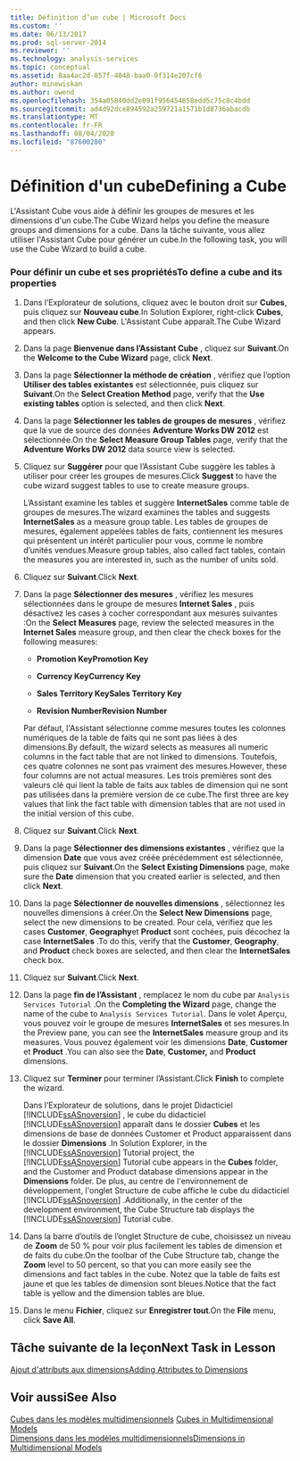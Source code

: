 ```yaml
---
title: Définition d’un cube | Microsoft Docs
ms.custom: ''
ms.date: 06/13/2017
ms.prod: sql-server-2014
ms.reviewer: ''
ms.technology: analysis-services
ms.topic: conceptual
ms.assetid: 8aa4ac2d-857f-4048-baa0-0f314e207cf6
author: minewiskan
ms.author: owend
ms.openlocfilehash: 354a05840dd2e091f956454858edd5c75c8c4bdd
ms.sourcegitcommit: ad4d92dce894592a259721a1571b1d8736abacdb
ms.translationtype: MT
ms.contentlocale: fr-FR
ms.lasthandoff: 08/04/2020
ms.locfileid: "87600280"
---
```

# <a name="defining-a-cube"></a><span data-ttu-id="28748-102">Définition d'un cube</span><span class="sxs-lookup"><span data-stu-id="28748-102">Defining a Cube</span></span>
  <span data-ttu-id="28748-103">L'Assistant Cube vous aide à définir les groupes de mesures et les dimensions d'un cube.</span><span class="sxs-lookup"><span data-stu-id="28748-103">The Cube Wizard helps you define the measure groups and dimensions for a cube.</span></span> <span data-ttu-id="28748-104">Dans la tâche suivante, vous allez utiliser l'Assistant Cube pour générer un cube.</span><span class="sxs-lookup"><span data-stu-id="28748-104">In the following task, you will use the Cube Wizard to build a cube.</span></span>  
  
### <a name="to-define-a-cube-and-its-properties"></a><span data-ttu-id="28748-105">Pour définir un cube et ses propriétés</span><span class="sxs-lookup"><span data-stu-id="28748-105">To define a cube and its properties</span></span>  
  
1.  <span data-ttu-id="28748-106">Dans l’Explorateur de solutions, cliquez avec le bouton droit sur **Cubes**, puis cliquez sur **Nouveau cube**.</span><span class="sxs-lookup"><span data-stu-id="28748-106">In Solution Explorer, right-click **Cubes**, and then click **New Cube**.</span></span> <span data-ttu-id="28748-107">L'Assistant Cube apparaît.</span><span class="sxs-lookup"><span data-stu-id="28748-107">The Cube Wizard appears.</span></span>  
  
2.  <span data-ttu-id="28748-108">Dans la page **Bienvenue dans l’Assistant Cube** , cliquez sur **Suivant**.</span><span class="sxs-lookup"><span data-stu-id="28748-108">On the **Welcome to the Cube Wizard** page, click **Next**.</span></span>  
  
3.  <span data-ttu-id="28748-109">Dans la page **Sélectionner la méthode de création** , vérifiez que l’option **Utiliser des tables existantes** est sélectionnée, puis cliquez sur **Suivant**.</span><span class="sxs-lookup"><span data-stu-id="28748-109">On the **Select Creation Method** page, verify that the **Use existing tables** option is selected, and then click **Next**.</span></span>  
  
4.  <span data-ttu-id="28748-110">Dans la page **Sélectionner les tables de groupes de mesures** , vérifiez que la vue de source des données **Adventure Works DW 2012** est sélectionnée.</span><span class="sxs-lookup"><span data-stu-id="28748-110">On the **Select Measure Group Tables** page, verify that the **Adventure Works DW 2012** data source view is selected.</span></span>  
  
5.  <span data-ttu-id="28748-111">Cliquez sur **Suggérer** pour que l’Assistant Cube suggère les tables à utiliser pour créer les groupes de mesures.</span><span class="sxs-lookup"><span data-stu-id="28748-111">Click **Suggest** to have the cube wizard suggest tables to use to create measure groups.</span></span>  
  
     <span data-ttu-id="28748-112">L’Assistant examine les tables et suggère **InternetSales** comme table de groupes de mesures.</span><span class="sxs-lookup"><span data-stu-id="28748-112">The wizard examines the tables and suggests **InternetSales** as a measure group table.</span></span> <span data-ttu-id="28748-113">Les tables de groupes de mesures, également appelées tables de faits, contiennent les mesures qui présentent un intérêt particulier pour vous, comme le nombre d’unités vendues.</span><span class="sxs-lookup"><span data-stu-id="28748-113">Measure group tables, also called fact tables, contain the measures you are interested in, such as the number of units sold.</span></span>  
  
6.  <span data-ttu-id="28748-114">Cliquez sur **Suivant**.</span><span class="sxs-lookup"><span data-stu-id="28748-114">Click **Next**.</span></span>  
  
7.  <span data-ttu-id="28748-115">Dans la page **Sélectionner des mesures** , vérifiez les mesures sélectionnées dans le groupe de mesures **Internet Sales** , puis désactivez les cases à cocher correspondant aux mesures suivantes :</span><span class="sxs-lookup"><span data-stu-id="28748-115">On the **Select Measures** page, review the selected measures in the **Internet Sales** measure group, and then clear the check boxes for the following measures:</span></span>  
  
    -   <span data-ttu-id="28748-116">**Promotion Key**</span><span class="sxs-lookup"><span data-stu-id="28748-116">**Promotion Key**</span></span>  
  
    -   <span data-ttu-id="28748-117">**Currency Key**</span><span class="sxs-lookup"><span data-stu-id="28748-117">**Currency Key**</span></span>  
  
    -   <span data-ttu-id="28748-118">**Sales Territory Key**</span><span class="sxs-lookup"><span data-stu-id="28748-118">**Sales Territory Key**</span></span>  
  
    -   <span data-ttu-id="28748-119">**Revision Number**</span><span class="sxs-lookup"><span data-stu-id="28748-119">**Revision Number**</span></span>  
  
     <span data-ttu-id="28748-120">Par défaut, l'Assistant sélectionne comme mesures toutes les colonnes numériques de la table de faits qui ne sont pas liées à des dimensions.</span><span class="sxs-lookup"><span data-stu-id="28748-120">By default, the wizard selects as measures all numeric columns in the fact table that are not linked to dimensions.</span></span> <span data-ttu-id="28748-121">Toutefois, ces quatre colonnes ne sont pas vraiment des mesures.</span><span class="sxs-lookup"><span data-stu-id="28748-121">However, these four columns are not actual measures.</span></span> <span data-ttu-id="28748-122">Les trois premières sont des valeurs clé qui lient la table de faits aux tables de dimension qui ne sont pas utilisées dans la première version de ce cube.</span><span class="sxs-lookup"><span data-stu-id="28748-122">The first three are key values that link the fact table with dimension tables that are not used in the initial version of this cube.</span></span>  
  
8.  <span data-ttu-id="28748-123">Cliquez sur **Suivant**.</span><span class="sxs-lookup"><span data-stu-id="28748-123">Click **Next**.</span></span>  
  
9. <span data-ttu-id="28748-124">Dans la page **Sélectionner des dimensions existantes** , vérifiez que la dimension **Date** que vous avez créée précédemment est sélectionnée, puis cliquez sur **Suivant**.</span><span class="sxs-lookup"><span data-stu-id="28748-124">On the **Select Existing Dimensions** page, make sure the **Date** dimension that you created earlier is selected, and then click **Next**.</span></span>  
  
10. <span data-ttu-id="28748-125">Dans la page **Sélectionner de nouvelles dimensions** , sélectionnez les nouvelles dimensions à créer.</span><span class="sxs-lookup"><span data-stu-id="28748-125">On the **Select New Dimensions** page, select the new dimensions to be created.</span></span> <span data-ttu-id="28748-126">Pour cela, vérifiez que les cases **Customer**, **Geography**et **Product** sont cochées, puis décochez la case **InternetSales** .</span><span class="sxs-lookup"><span data-stu-id="28748-126">To do this, verify that the **Customer**, **Geography**, and **Product** check boxes are selected, and then clear the **InternetSales** check box.</span></span>  
  
11. <span data-ttu-id="28748-127">Cliquez sur **Suivant**.</span><span class="sxs-lookup"><span data-stu-id="28748-127">Click **Next**.</span></span>  
  
12. <span data-ttu-id="28748-128">Dans la page **fin de l’Assistant** , remplacez le nom du cube par `Analysis Services Tutorial` .</span><span class="sxs-lookup"><span data-stu-id="28748-128">On the **Completing the Wizard** page, change the name of the cube to `Analysis Services Tutorial`.</span></span> <span data-ttu-id="28748-129">Dans le volet Aperçu, vous pouvez voir le groupe de mesures **InternetSales** et ses mesures.</span><span class="sxs-lookup"><span data-stu-id="28748-129">In the Preview pane, you can see the **InternetSales** measure group and its measures.</span></span> <span data-ttu-id="28748-130">Vous pouvez également voir les dimensions **Date**, **Customer** et **Product** .</span><span class="sxs-lookup"><span data-stu-id="28748-130">You can also see the **Date**, **Customer,** and **Product** dimensions.</span></span>  
  
13. <span data-ttu-id="28748-131">Cliquez sur **Terminer** pour terminer l’Assistant.</span><span class="sxs-lookup"><span data-stu-id="28748-131">Click **Finish** to complete the wizard.</span></span>  
  
     <span data-ttu-id="28748-132">Dans l’Explorateur de solutions, dans le projet Didacticiel [!INCLUDE[ssASnoversion](../includes/ssasnoversion-md.md)] , le cube du didacticiel [!INCLUDE[ssASnoversion](../includes/ssasnoversion-md.md)] apparaît dans le dossier **Cubes** et les dimensions de base de données Customer et Product apparaissent dans le dossier **Dimensions** .</span><span class="sxs-lookup"><span data-stu-id="28748-132">In Solution Explorer, in the [!INCLUDE[ssASnoversion](../includes/ssasnoversion-md.md)] Tutorial project, the [!INCLUDE[ssASnoversion](../includes/ssasnoversion-md.md)] Tutorial cube appears in the **Cubes** folder, and the Customer and Product database dimensions appear in the **Dimensions** folder.</span></span> <span data-ttu-id="28748-133">De plus, au centre de l'environnement de développement, l'onglet Structure de cube affiche le cube du didacticiel [!INCLUDE[ssASnoversion](../includes/ssasnoversion-md.md)] .</span><span class="sxs-lookup"><span data-stu-id="28748-133">Additionally, in the center of the development environment, the Cube Structure tab displays the [!INCLUDE[ssASnoversion](../includes/ssasnoversion-md.md)] Tutorial cube.</span></span>  
  
14. <span data-ttu-id="28748-134">Dans la barre d’outils de l’onglet Structure de cube, choisissez un niveau de **Zoom** de 50 % pour voir plus facilement les tables de dimension et de faits du cube.</span><span class="sxs-lookup"><span data-stu-id="28748-134">On the toolbar of the Cube Structure tab, change the **Zoom** level to 50 percent, so that you can more easily see the dimensions and fact tables in the cube.</span></span> <span data-ttu-id="28748-135">Notez que la table de faits est jaune et que les tables de dimension sont bleues.</span><span class="sxs-lookup"><span data-stu-id="28748-135">Notice that the fact table is yellow and the dimension tables are blue.</span></span>  
  
15. <span data-ttu-id="28748-136">Dans le menu **Fichier**, cliquez sur **Enregistrer tout**.</span><span class="sxs-lookup"><span data-stu-id="28748-136">On the **File** menu, click **Save All**.</span></span>  
  
## <a name="next-task-in-lesson"></a><span data-ttu-id="28748-137">Tâche suivante de la leçon</span><span class="sxs-lookup"><span data-stu-id="28748-137">Next Task in Lesson</span></span>  
 [<span data-ttu-id="28748-138">Ajout d'attributs aux dimensions</span><span class="sxs-lookup"><span data-stu-id="28748-138">Adding Attributes to Dimensions</span></span>](lesson-2-3-adding-attributes-to-dimensions.md)  
  
## <a name="see-also"></a><span data-ttu-id="28748-139">Voir aussi</span><span class="sxs-lookup"><span data-stu-id="28748-139">See Also</span></span>  
 <span data-ttu-id="28748-140">[Cubes dans les modèles multidimensionnels](multidimensional-models/cubes-in-multidimensional-models.md) </span><span class="sxs-lookup"><span data-stu-id="28748-140">[Cubes in Multidimensional Models](multidimensional-models/cubes-in-multidimensional-models.md) </span></span>  
 [<span data-ttu-id="28748-141">Dimensions dans les modèles multidimensionnels</span><span class="sxs-lookup"><span data-stu-id="28748-141">Dimensions in Multidimensional Models</span></span>](multidimensional-models/dimensions-in-multidimensional-models.md)  
  
  
